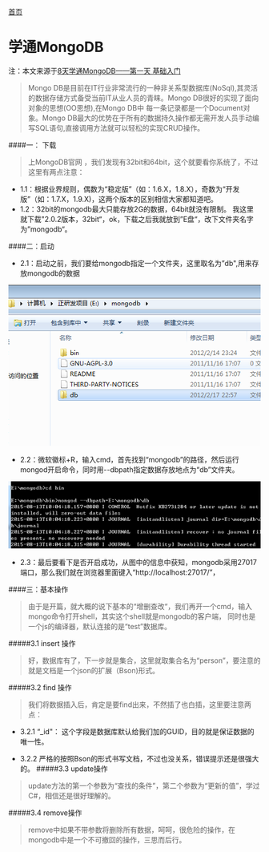 [首页](https://github.com/zhangdhu/blog/blob/master/index.md)

# 学通MongoDB
注：本文来源于[8天学通MongoDB——第一天 基础入门](http://www.cnblogs.com/huangxincheng/archive/2012/02/18/2356595.html)

>Mongo DB是目前在IT行业非常流行的一种非关系型数据库(NoSql),其灵活的数据存储方式备受当前IT从业人员的青睐。Mongo DB很好的实现了面向对象的思想(OO思想),在Mongo DB中 每一条记录都是一个Document对象。Mongo DB最大的优势在于所有的数据持久操作都无需开发人员手动编写SQL语句,直接调用方法就可以轻松的实现CRUD操作。


####一： 下载<br>
    
>上MongoDB官网 ，我们发现有32bit和64bit，这个就要看你系统了，不过这里有两点注意：

* 1.1：根据业界规则，偶数为“稳定版”（如：1.6.X，1.8.X），奇数为“开发版”（如：1.7.X，1.9.X)，这两个版本的区别相信大家都知道吧。
* 1.2：32bit的mongodb最大只能存放2G的数据，64bit就没有限制。
我这里就下载"2.0.2版本，32bit“，ok，下载之后我就放到”E盘“，改下文件夹名字为”mongodb“。

####二：启动

* 2.1：启动之前，我们要给mongodb指定一个文件夹，这里取名为”db",用来存放mongodb的数据

![](https://github.com/zhangdhu/blog/blob/master/img//5-1.png)

* 2.2：微软徽标+R，输入cmd，首先找到“mongodb”的路径，然后运行mongod开启命令，同时用--dbpath指定数据存放地点为“db”文件夹。

![](https://github.com/zhangdhu/blog/blob/master/img/4-1.png)

* 2.3：最后要看下是否开启成功，从图中的信息中获知，mongodb采用27017端口，那么我们就在浏览器里面键入“http://localhost:27017/”，

####三：基本操作

>由于是开篇，就大概的说下基本的“增删查改“，我们再开一个cmd，输入mongo命令打开shell，其实这个shell就是mongodb的客户端，
同时也是一个js的编译器，默认连接的是“test”数据库。

#####3.1  insert 操作

>好，数据库有了，下一步就是集合，这里就取集合名为“person”，要注意的就是文档是一个json的扩展（Bson)形式。 

#####3.2 find 操作

>我们将数据插入后，肯定是要find出来，不然插了也白插，这里要注意两点：

* 3.2.1 “_id"： 这个字段是数据库默认给我们加的GUID，目的就是保证数据的唯一性。

* 3.2.2 严格的按照Bson的形式书写文档，不过也没关系，错误提示还是很强大的。
#####3.3 update操作

>update方法的第一个参数为“查找的条件”，第二个参数为“更新的值”，学过C#，相信还是很好理解的。

#####3.4 remove操作
>remove中如果不带参数将删除所有数据，呵呵，很危险的操作，在mongodb中是一个不可撤回的操作，三思而后行。

